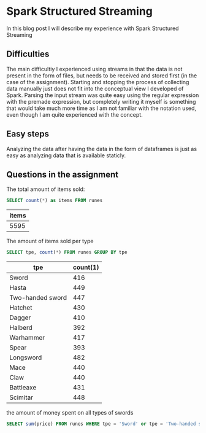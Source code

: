 # Spark Structured Streaming
In this blog post I will describe my experience with Spark Structured Streaming

## Difficulties

The main difficultiy I experienced using streams in that the data is not present in the form of files, but needs to be received and stored first (in the case of the assignment). Starting and stopping the process of collecting data manually just does not fit into the conceptual view I developed of Spark. Parsing the input stream was quite easy using the regular expression with the premade expression, but completely writing it myself is something that would take much more time as I am not familiar with the notation used, even though I am quite experienced with the concept.

## Easy steps

Analyzing the data after having the data in the form of dataframes is just as easy as analyzing data that is available staticly.

## Questions in the assignment

The total amount of items sold:
```sql
SELECT count(*) as items FROM runes
```
|items|
|-------| 
|  5595|


The amount of items sold per type
```sql
SELECT tpe, count(*) FROM runes GROUP BY tpe
```

|tpe|count(1)|
|--|--|
|Sword|416|
|Hasta|449|
|Two-handed sword|447|
|Hatchet|430|
|Dagger|410|
|Halberd|392|
|Warhammer|417|
|Spear|393|
|Longsword|482|
|Mace|440|
|Claw|440|
|Battleaxe|431|
|Scimitar|448|  

the amount of money spent on all types of swords
```sql
SELECT sum(price) FROM runes WHERE tpe = 'Sword' or tpe = 'Two-handed sword' or tpe = 'Longsword'
```
